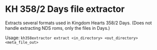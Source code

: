 # KH 358/2 Days file extractor
Extracts several formats used in Kingdom Hearts 358/2 Days. (Does not handle extracting NDS roms, only the files in Days.)

Usage: `kh358extractor extract <in_directory> <out_directory> <meta_file_out>`
